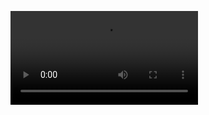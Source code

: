 ![Alt Text](https://github.com/pawarvijay710/GraphDemo/blob/main/Screenrecorder-2021-12-01-16-54-11-486.mp4)
